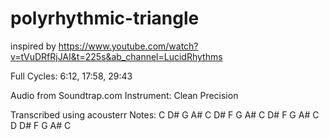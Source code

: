 # polyrhythmic-triangle

inspired by https://www.youtube.com/watch?v=tVuDRfRjJAI&t=225s&ab_channel=LucidRhythms

Full Cycles: 6:12, 17:58, 29:43

Audio from Soundtrap.com
Instrument: Clean Precision

Transcribed using acousterr
Notes: C D# G A# C D# F G A# C D# F G A# C D D# F G A# C